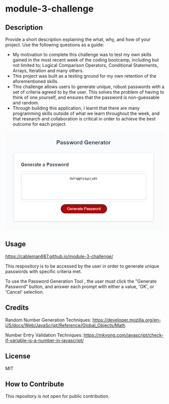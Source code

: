 # module-3-challenge

## Description

Provide a short description explaining the what, why, and how of your project. Use the following questions as a guide:

- My motivation to complete this challenge was to test my own skills gained in the most recent week of the coding bootcamp, including but not limited to; Logical Comparison Operators, Conditional Statements, Arrays, Iteration and many others.
- This project was built as a testing ground for my own retention of the aforementioned skills.
- This challenge allows users to generate unique, robust passwords with a set of criteria agreed to by the user. This solves the problem of having to think of one yourself, and ensures that the password is non-guessable and random.
- Through building this application, I learnt that there are many programming skills outside of what we learn throughout the week, and that research and collaboration is critical in order to achieve the best outcome for each project.

![Screenshot](/Assets/images/password-generator-screenshot.png)

## Usage

https://cableman687.github.io/module-3-challenge/

This respository is to be accessed by the user in order to generate unique passwords with specific criteria met.

To use the Password Generation Tool , the user must click the "Generate Password" button, and answer each prompt with either a value, 'OK', or 'Cancel' selection.

## Credits

Random Number Generation Techniques:
https://developer.mozilla.org/en-US/docs/Web/JavaScript/Reference/Global_Objects/Math

Number Entry Validation Techniques:
https://mkyong.com/javascript/check-if-variable-is-a-number-in-javascript/


## License

MIT


## How to Contribute

This repository is not open for public contribution.